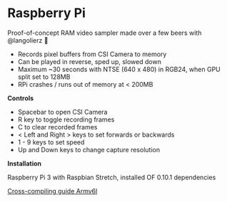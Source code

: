 # Raspberry Pi 

Proof-of-concept RAM video sampler made over a few beers with @langolierz 🍻

* Records pixel buffers from CSI Camera to memory
* Can be played in reverse, sped up, slowed down
* Maximum ~30 seconds with NTSE (640 x 480) in RGB24, when GPU split set to 128MB
* RPi crashes / runs out of memory at < 200MB

**Controls**

* Spacebar to open CSI Camera
* R key to toggle recording frames
* C to clear recorded frames
* < Left and Right > keys to set forwards or backwards
* 1 - 9 keys to set speed
* Up and Down keys to change capture resolution

**Installation**

Raspberry Pi 3 with Raspbian Stretch, installed OF 0.10.1 dependencies

[Cross-compiling guide Armv6l](https://github.com/autr/pi/blob/master/of-cross-compile-guide.md)
